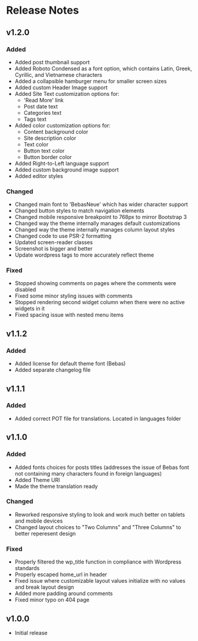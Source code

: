 # Release Notes

## v1.2.0

### Added
* Added post thumbnail support
* Added Roboto Condensed as a font option, which contains Latin, Greek, Cyrillic, and Vietnamese characters
* Added a collapsible hamburger menu for smaller screen sizes
* Added custom Header Image support
* Added Site Text customization options for:
  * 'Read More' link
  * Post date text
  * Categories text
  * Tags text
* Added color customization options for:
  * Content background color
  * Site description color
  * Text color
  * Button text color
  * Button border color
* Added Right-to-Left language support
* Added custom background image support
* Added editor styles

### Changed
* Changed main font to 'BebasNeue' which has wider character support
* Changed button styles to match navigation elements
* Changed mobile responsive breakpoint to 768px to mirror Bootstrap 3
* Changed way the theme internally manages default customizations
* Changed way the theme internally manages column layout styles
* Changed code to use PSR-2 formatting
* Updated screen-reader classes
* Screenshot is bigger and better
* Update wordpress tags to more accurately reflect theme

### Fixed
* Stopped showing comments on pages where the comments were disabled
* Fixed some minor styling issues with comments
* Stopped rendering second widget column when there were no active widgets in it
* Fixed spacing issue with nested menu items

## v1.1.2

### Added
* Added license for default theme font (Bebas)
* Added separate changelog file

## v1.1.1

### Added
* Added correct POT file for translations. Located in languages folder

## v1.1.0

### Added
* Added fonts choices for posts titles (addresses the issue of Bebas font not containing many characters found in foreign languages)
* Added Theme URI
* Made the theme translation ready

### Changed
* Reworked responsive styling to look and work much better on tablets and mobile devices
* Changed layout choices to "Two Columns" and "Three Columns" to better reperesent design

### Fixed
* Properly filtered the wp_title function in compliance with Wordpress standards
* Properly escaped home_url in header
* Fixed issue where customizable layout values initialize with no values and break layout design
* Added more padding around comments
* Fixed minor typo on 404 page

## v1.0.0

* Initial release
